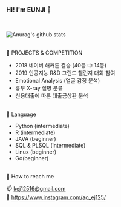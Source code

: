 ### Hi! I'm EUNJI  👋

<a href="https://sourcerer.io/kejdev"><img src="https://img.shields.io/badge/HTML-262%20commits-palevioletred.svg" alt=""></a>
<a href="https://sourcerer.io/kejdev"><img src="https://img.shields.io/badge/CSS-188%20commits-skyblue.svg" alt=""></a>
<a href="https://sourcerer.io/kejdev"><img src="https://img.shields.io/badge/Python-57%20commits-blue.svg" alt=""></a>
<a href="https://sourcerer.io/kejdev"><img src="https://img.shields.io/badge/R-5%20commits-yellow.svg" alt=""></a>
<a href="https://sourcerer.io/kejdev"><img src="https://img.shields.io/badge/JavaScript-188%20commits-green.svg" alt=""></a>
<a href="https://sourcerer.io/kejdev"><img src="https://img.shields.io/badge/Java-16%20commits-orange.svg" alt=""></a>

![Anurag's github stats](https://github-readme-stats.vercel.app/api?username=KEJdev&show_icons=true&theme=tokyonight)

<br>
🌱 PROJECTS & COMPETITION</p>

- 2018 네이버 해커톤 결승 (40등 中 14등)
- 2019 인공지능 R&D 그랜드 챌린지 대회 참여
- Emotional Analysis (얼굴 감정 분석)
- 흉부 X-ray 질병 분류
- 신용대출에 따른 대출금상환 분석

<br>
🌱 Language</p>

* Python (intermediate)
* R (intermediate)
* JAVA (beginner)
* SQL & PLSQL (intermediate)
* Linux (beginner)
* Go(beginner)

<br>
🌱 How to reach me

📫 <a href="mailto:kej12516@gmail.com">   kej12516@gmail.com  </a>   <br>
💬 <a href="https://www.instagram.com/ao_ej125/">  https://www.instagram.com/ao_ej125/ </a>   <br>

